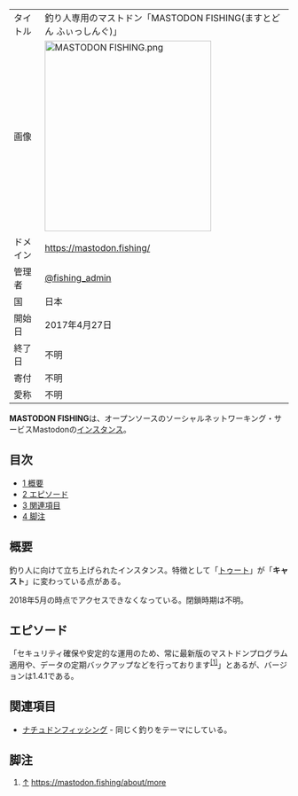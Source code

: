 <div>

|          |                                                                                                                                                                                                                                                    |
|----------|----------------------------------------------------------------------------------------------------------------------------------------------------------------------------------------------------------------------------------------------------|
| タイトル | 釣り人専用のマストドン「MASTODON FISHING(ますとどん ふぃっしんぐ)」                                                                                                                                                                                |
| 画像     | [<img src="/images/thumb/1/19/MASTODON_FISHING.png/300px-MASTODON_FISHING.png" srcset="/images/1/19/MASTODON_FISHING.png 1.5x" width="300" height="344" alt="MASTODON FISHING.png" />](/%E3%83%95%E3%82%A1%E3%82%A4%E3%83%AB:MASTODON_FISHING.png) |
| ドメイン | <a href="https://mastodon.fishing/" rel="nofollow">https://mastodon.fishing/</a>                                                                                                                                                                   |
| 管理者   | <a href="https://mastodon.fishing/@fishing_admin" rel="nofollow">@fishing_admin</a>                                                                                                                                                                |
| 国       | 日本                                                                                                                                                                                                                                               |
| 開始日   | 2017年4月27日                                                                                                                                                                                                                                      |
| 終了日   | 不明                                                                                                                                                                                                                                               |
| 寄付     | 不明                                                                                                                                                                                                                                               |
| 愛称     | 不明                                                                                                                                                                                                                                               |

**MASTODON FISHING**は、オープンソースのソーシャルネットワーキング・サービスMastodonの[インスタンス](/%E3%82%A4%E3%83%B3%E3%82%B9%E3%82%BF%E3%83%B3%E3%82%B9 "インスタンス")。

<div>

<div lang="ja" dir="ltr">

## 目次

</div>

-   [1 概要](#.E6.A6.82.E8.A6.81)
-   [2 エピソード](#.E3.82.A8.E3.83.94.E3.82.BD.E3.83.BC.E3.83.89)
-   [3 関連項目](#.E9.96.A2.E9.80.A3.E9.A0.85.E7.9B.AE)
-   [4 脚注](#.E8.84.9A.E6.B3.A8)

</div>

## 概要

釣り人に向けて立ち上げられたインスタンス。特徴として「[トゥート](/%E3%83%88%E3%82%A5%E3%83%BC%E3%83%88 "トゥート")」が「**キャスト**」に変わっている点がある。

2018年5月の時点でアクセスできなくなっている。閉鎖時期は不明。

## エピソード

「セキュリティ確保や安定的な運用のため、常に最新版のマストドンプログラム適用や、データの定期バックアップなどを行っております<sup>[\[1\]](#cite_note-1)</sup>」とあるが、バージョンは1.4.1である。

## 関連項目

-   [ナチュドンフィッシング](/%E3%83%8A%E3%83%81%E3%83%A5%E3%83%89%E3%83%B3%E3%83%95%E3%82%A3%E3%83%83%E3%82%B7%E3%83%B3%E3%82%B0 "ナチュドンフィッシング") - 同じく釣りをテーマにしている。

## 脚注

<div>

1.  [↑](#cite_ref-1) <a href="https://mastodon.fishing/about/more" rel="nofollow">https://mastodon.fishing/about/more</a>

</div>

  

</div>
